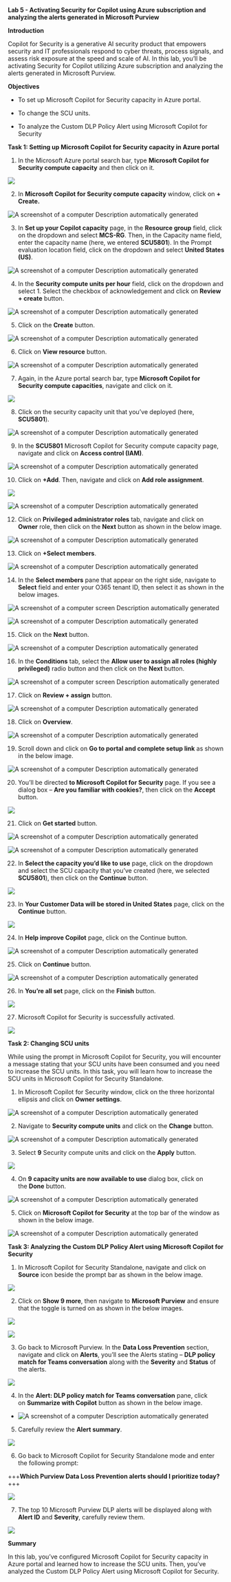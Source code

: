 **Lab 5 - Activating Security for Copilot using Azure subscription and
analyzing the alerts generated in Microsoft Purview**

**Introduction**

Copilot for Security is a generative AI security product that empowers
security and IT professionals respond to cyber threats, process signals,
and assess risk exposure at the speed and scale of AI. In this lab,
you’ll be activating Security for Copilot utilizing Azure subscription
and analyzing the alerts generated in Microsoft Purview.

**Objectives**

- To set up Microsoft Copilot for Security capacity in Azure portal.

- To change the SCU units.

- To analyze the Custom DLP Policy Alert using Microsoft Copilot for
  Security

**Task 1: Setting up Microsoft Copilot for Security capacity in Azure
portal**

1. In the Microsoft Azure portal search bar, type **Microsoft Copilot
for Security compute capacity** and then click on it.

![](./media/image1.png)

2. In **Microsoft Copilot for Security compute capacity** window, click
on **+ Create.**

![A screenshot of a computer Description automatically
generated](./media/image2.png)

3. In **Set up your Copilot capacity** page, in the **Resource group**
field, click on the dropdown and select **MCS-RG**. Then, in the
Capacity name field, enter the capacity name (here, we entered
**SCU5801**). In the Prompt evaluation location field, click on the
dropdown and select **United States (US)**.

![A screenshot of a computer Description automatically
generated](./media/image3.png)

4. In the **Security compute units per hour** field, click on the
dropdown and select 1. Select the checkbox of acknowledgement and click
on **Review + create** button.

![A screenshot of a computer Description automatically
generated](./media/image4.png)

5. Click on the **Create** button.

![A screenshot of a computer Description automatically
generated](./media/image5.png)

6. Click on **View resource** button.

![A screenshot of a computer Description automatically
generated](./media/image6.png)

7. Again, in the Azure portal search bar, type **Microsoft Copilot for
Security compute capacities**, navigate and click on it.

![](./media/image7.png)

8. Click on the security capacity unit that you’ve deployed (here,
**SCU5801**).

![A screenshot of a computer Description automatically
generated](./media/image8.png)

9. In the **SCU5801** Microsoft Copilot for Security compute capacity
page, navigate and click on **Access control (IAM)**.

![A screenshot of a computer Description automatically
generated](./media/image9.png)

10. Click on **+Add**. Then, navigate and click on **Add role
assignment**.

![](./media/image10.png)

![A screenshot of a computer Description automatically
generated](./media/image11.png)

12. Click on **Privileged administrator roles** tab, navigate and click
on **Owner** role, then click on the **Next** button as shown in the
below image.

![A screenshot of a computer Description automatically
generated](./media/image12.png)

13. Click on **+Select members**.

![A screenshot of a computer Description automatically
generated](./media/image13.png)

14. In the **Select members** pane that appear on the right side,
navigate to **Select** field and enter your O365 tenant ID, then select
it as shown in the below images.

![A screenshot of a computer screen Description automatically
generated](./media/image14.png)

![A screenshot of a computer Description automatically
generated](./media/image15.png)

15. Click on the **Next** button.

![A screenshot of a computer Description automatically
generated](./media/image16.png)

16. In the **Conditions** tab, select the **Allow user to assign all
roles (highly privileged)** radio button and then click on the **Next**
button.

![A screenshot of a computer screen Description automatically
generated](./media/image17.png)

17. Click on **Review + assign** button.

![A screenshot of a computer Description automatically
generated](./media/image18.png)

18. Click on **Overview**.

![A screenshot of a computer Description automatically
generated](./media/image19.png)

19. Scroll down and click on **Go to portal and complete setup link**
as shown in the below image.

![A screenshot of a computer Description automatically
generated](./media/image20.png)

20. You’ll be directed **to Microsoft Copilot for Security** page. If
you see a dialog box – **Are you familiar with cookies?**, then click on
the **Accept** button.

![](./media/image21.png)

21. Click on **Get started** button.

![A screenshot of a computer Description automatically
generated](./media/image22.png)

![A screenshot of a computer Description automatically
generated](./media/image23.png)

22. In **Select the capacity you’d like to use** page, click on the
dropdown and select the SCU capacity that you’ve created (here, we
selected **SCU5801**), then click on the **Continue** button.

![](./media/image24.png)

23. In **Your Customer Data will be stored in United States** page,
click on the **Continue** button.

![](./media/image25.png)

24. In **Help improve Copilot** page, click on the Continue button.

![A screenshot of a computer Description automatically
generated](./media/image26.png)

25. Click on **Continue** button.

![A screenshot of a computer Description automatically
generated](./media/image27.png)

26. In **You’re all set** page, click on the **Finish** button.

![](./media/image28.png)

27. Microsoft Copilot for Security is successfully activated.

![](./media/image29.png)

**Task 2: Changing SCU units**

While using the prompt in Microsoft Copilot for Security, you will
encounter a message stating that your SCU units have been consumed and
you need to increase the SCU units. In this task, you will learn how to
increase the SCU units in Microsoft Copilot for Security Standalone.

1.  In Microsoft Copilot for Security window, click on the three
    horizontal ellipsis and click on **Owner settings**.

![A screenshot of a computer Description automatically
generated](./media/image30.png)

2.  Navigate to **Security compute units** and click on the **Change**
    button.

![A screenshot of a computer Description automatically
generated](./media/image31.png)

3.  Select **9** Security compute units and click on the **Apply**
    button.

![](./media/image32.png)

4.  On **9 capacity units are now available to use** dialog box, click
    on the **Done** button.

 ![A screenshot of a computer Description automatically
 generated](./media/image33.png)

 5. Click on **Microsoft Copilot for Security** at the top bar of the
 window as shown in the below image.

 ![A screenshot of a computer Description automatically
 generated](./media/image34.png)

 **Task 3: Analyzing the Custom DLP Policy Alert using Microsoft
 Copilot for Security**

1.  In Microsoft Copilot for Security Standalone, navigate and click on
    **Source** icon beside the prompt bar as shown in the below image.

 ![](./media/image35.png)

2.  Click on **Show 9 more**, then navigate to **Microsoft Purview** and
    ensure that the toggle is turned on as shown in the below images.

 ![](./media/image36.png)

 ![](./media/image37.png)

3.  Go back to Microsoft Purview. In the **Data Loss Prevention**
    section, navigate and click on **Alerts**, you’ll see the Alerts
    stating – **DLP policy match for Teams conversation** along with the
    **Severity** and **Status** of the alerts.

 ![](./media/image38.png)

4.  In the **Alert: DLP policy match for Teams conversation** pane,
    click on **Summarize with Copilot** button as shown in the below
    image.

- ![A screenshot of a computer Description automatically
  generated](./media/image39.png)

5.  Carefully review the **Alert summary**.

 ![](./media/image40.png)

6.  Go back to Microsoft Copilot for Security Standalone mode and enter
    the following prompt:

+++**Which Purview Data Loss Prevention alerts should I prioritize
today?**+++

 ![](./media/image41.png)

7.  The top 10 Microsoft Purview DLP alerts will be displayed along with
    **Alert ID** and **Severity**, carefully review them.

 ![](./media/image42.png)

**Summary**

In this lab, you’ve configured Microsoft Copilot for Security capacity
in Azure portal and learned how to increase the SCU units. Then, you’ve
analyzed the Custom DLP Policy Alert using Microsoft Copilot for
Security.

